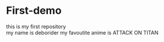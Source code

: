 # First-demo
this is my first repository
<br>
my name is deborider 
my favoutite anime is ATTACK ON TITAN